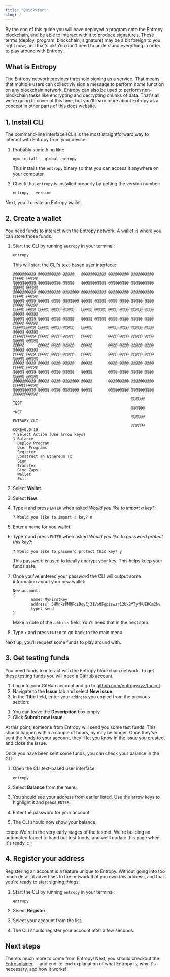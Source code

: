 ```yaml
---
title: "Quickstart"
slug: /
---
```


By the end of this guide you will have deployed a program onto the Entropy blockchain, and be able to interact with it to produce signatures. These terms (deploy, program, blockchain, signature) may be a bit foreign to you right now; and that's ok! You don't need to understand everything in order to play around with Entropy.

## What is Entropy

The Entropy network provides threshold signing as a service. That means that multiple users can collectivly sign a message to perform _some_ function on any blockchain network. Entropy can also be used to perform non-blockchain tasks like encrypting and decrypting chunks of data. That's all we're going to cover at this time, but you'll learn more about Entropy as a concept in other parts of this docs website.

## 1. Install CLI

The command-line interface (CLI) is the most straightforward way to interact with Entropy from your device.

1. Probably something like: 

    ```shell
    npm install --global entropy
    ```

    This installs the `entropy` binary so that you can access it anywhere on your computer.

1. Check that `entropy` is installed properly by getting the version number:

    ```shell
    entropy --version
    ```

Next, you'll create an Entropy wallet.

## 2. Create a wallet

You need funds to interact with the Entropy network. A wallet is where you can store those funds.

1. Start the CLI by running `entropy` in your terminal:

    ```
    entropy
    ```

    This will start the CLI's text-based user interface:

    ```plaintext
    @@@@@@@@@@ @@@@@@@@@@ @@@@@   @@@@@@@@@@@ @@@@@@@@@ @@@@@@@@@@ @@@@@ @@@@@
    @@@@@@@@@@ @@@@@@@@@@ @@@@@   @@@@@@@@@@@ @@@@@@@@@ @@@@@@@@@@ @@@@@ @@@@@
    @@@@@@@@@@ @@@@@@@@@@ @@@@@@@ @@@@@@@@@@@ @@@@@@@@@ @@@@@@@@@@ @@@@@ @@@@@
    @@@@@ @@@@ @@@@@ @@@@ @@@@@@@ @@@@@ @@@@@ @@@@ @@@@ @@@@@ @@@@ @@@@@ @@@@@
    @@@@@ @@@@ @@@@@ @@@@ @@@@@   @@@@@ @@@@@ @@@@ @@@@ @@@@@ @@@@ @@@@@ @@@@@
    @@@@@ @@@@ @@@@@ @@@@ @@@@@   @@@@@ @@@@@ @@@@ @@@@ @@@@@ @@@@ @@@@@ @@@@@
    @@@@@@@@@@ @@@@@ @@@@ @@@@@   @@@@@       @@@@ @@@@ @@@@@ @@@@ @@@@@ @@@@@
    @@@@@@@@@@ @@@@@ @@@@ @@@@@   @@@@@       @@@@ @@@@ @@@@@ @@@@ @@@@@ @@@@@
    @@@@@      @@@@@ @@@@ @@@@@   @@@@@       @@@@ @@@@ @@@@@ @@@@ @@@@@ @@@@@
    @@@@@ @@@@ @@@@@ @@@@ @@@@@   @@@@@       @@@@ @@@@ @@@@@ @@@@ @@@@@ @@@@@
    @@@@@ @@@@ @@@@@ @@@@ @@@@@   @@@@@       @@@@ @@@@ @@@@@ @@@@ @@@@@ @@@@@
    @@@@@ @@@@ @@@@@ @@@@ @@@@@   @@@@@       @@@@ @@@@ @@@@@ @@@@ @@@@@ @@@@@
    @@@@@@@@@@ @@@@@ @@@@ @@@@@@@ @@@@@       @@@@@@@@@ @@@@@@@@@@ @@@@@@@@@@@
    @@@@@@@@@@ @@@@@ @@@@ @@@@@@@ @@@@@       @@@@@@@@@ @@@@@@@@@@ @@@@@@@@@@@               
                                                        @@@@@@            TEST               
                                                        @@@@@@            *NET               
                                                        @@@@@@     ENTROPY-CLI               
                                                        @@@@@@     COREv0.0.10
    ? Select Action (Use arrow keys)
    ❯ Balance
      Deploy Program
      User Programs
      Register
      Construct an Ethereum Tx
      Sign
      Transfer
      Give Zaps
      Wallet
      Exit
    ```

1. Select **Wallet**.
1. Select **New**.
1. Type `N` and press `ENTER` when asked _Would you like to import a key?_:

    ```plaintext
    ? Would you like to import a key? n
    ```

1. Enter a name for you wallet.
1. Type `Y` and press `ENTER` when asked _Would you like to password protect this key?_:

    ```
    ? Would you like to password protect this key? y
    ```

    This password is used to locally encrypt your key. This helps keep your funds safe.

1. Once you've entered your password the CLI will output some information about your new wallet:

    ```plaintext
    New account:
    {
            name: MyFirstKey
            address: 5HMnksPMRPqsDqyCj31VoQFgpiswsr12bk2YTyfMUEKCm2bv
            type: seed
    }
    ```

    Make a note of the `address` field. You'll need that in the next step.

1. Type `Y` and press `ENTER` to go back to the main menu.

Next up, you'll request some funds to play around with.

## 3. Get testing funds

You need funds to interact with the Entropy blockchain network. To get these testing funds you will need a GitHub account.

1. Log into your GitHub account and go to [github.com/entropyxyz/faucet](https://github.com/entropyxyz/faucet).
1. Navigate to the **Issue** tab and select **New issue**.
1. In the **Title** field, enter your `address` you copied from the previous section:

<!-- ![]() -->

1. You can leave the **Description** box empty.
1. Click **Submit new issue**.

At this point, someone from Entropy will send you some test funds. This should happen within a couple of hours, by may be longer. Once they've sent the funds to your account, they'll let you know in the issue you created, and close the issue.

Once you have been sent some funds, you can check your balance in the CLI.

1. Open the CLI text-based user interface:

    ```shell
    entropy
    ```

1. Select **Balance** from the menu.
1. You should see your address from earlier listed. Use the arrow keys to highlight it and press `ENTER`.
1. Enter the password for your account.
1. The CLI should now show your balance.

:::note
We're in the very early stages of the testnet. We're building an automated faucet to hand out test funds, and we'll update this page when it's ready.
:::

## 4. Register your address

Registering an account is a feature unique to Entropy. Without going into too much detail, it advertises to the network that you own _this_ address, and that you're ready to start signing _things_.

1. Start the CLI by running `entropy` in your terminal:

    ```
    entropy
    ```

1. Select **Register**.
1. Select your account from the list.
1. The CLI should register your account after a few seconds.

<!--## 5. Deploy a program-->
<!---->
<!--On the Entropy network, Programs (with a capital P) are small applications that run a particular ruleset. They're similar to _smart-contracts_ on other blockchain networks, but with some key differences. We won't go into too much detail here, however. All you need to know for now is that these Programs control _who_ can sign _what_.-->
<!---->
<!--For this quickstart, we're going to deploy an example program from the Entropy Programs GitHub repository.-->
<!---->
<!--1. -->
<!---->
<!--## 6. Interact with the program.-->
<!---->
<!--1. Do _whatever_ we can do to interact with the program. This is likely just getting a `TRUE` or `FALSE` bool back from the chain.-->

## Next steps

There's much more to come from Entropy! Next, you should checkout the [Entrosplainer](./entrosplainer.md) -- and end-to-end explanation of what Entropy is, why it's necessary, and how it works!
